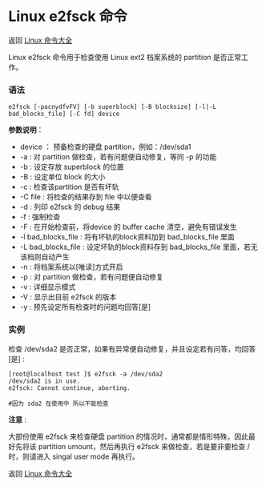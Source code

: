 # Linux e2fsck 命令

返回 [Linux 命令大全](https://ahuang007.github.com/Linux-Command)

Linux e2fsck 命令用于检查使用 Linux ext2 档案系统的 partition 是否正常工作。

### 语法

```
e2fsck [-pacnydfvFV] [-b superblock] [-B blocksize] [-l|-L bad_blocks_file] [-C fd] device
```

**参数说明**：

- device ： 预备检查的硬盘 partition，例如：/dev/sda1
- -a : 对 partition 做检查，若有问题便自动修复，等同 -p 的功能
- -b : 设定存放 superblock 的位置
- -B : 设定单位 block 的大小
- -c : 检查该partition 是否有坏轨
- -C file : 将检查的结果存到 file 中以便查看
- -d : 列印 e2fsck 的 debug 结果
- -f : 强制检查
- -F : 在开始检查前，将device 的 buffer cache 清空，避免有错误发生
- -l bad_blocks_file : 将有坏轨的block资料加到 bad_blocks_file 里面
- -L bad_blocks_file : 设定坏轨的block资料存到 bad_blocks_file 里面，若无该档则自动产生
- -n : 将档案系统以[唯读]方式开启
- -p : 对 partition 做检查，若有问题便自动修复
- -v : 详细显示模式
- -V : 显示出目前 e2fsck 的版本
- -y : 预先设定所有检查时的问题均回答[是]

### 实例

检查 /dev/sda2 是否正常，如果有异常便自动修复，并且设定若有问答，均回答[是] :

```
[root@localhost test ]$ e2fsck -a /dev/sda2
/dev/sda2 is in use.
e2fsck: Cannot continue, aborting.

#因为 sda2 在使用中 所以不能检查
```

**注意** :

大部份使用 e2fsck 来检查硬盘 partition 的情况时，通常都是情形特殊，因此最好先将该 partition umount，然后再执行 e2fsck 来做检查，若是要非要检查 / 时，则请进入 singal user mode 再执行。

返回 [Linux 命令大全](https://ahuang007.github.com/Linux-Command)